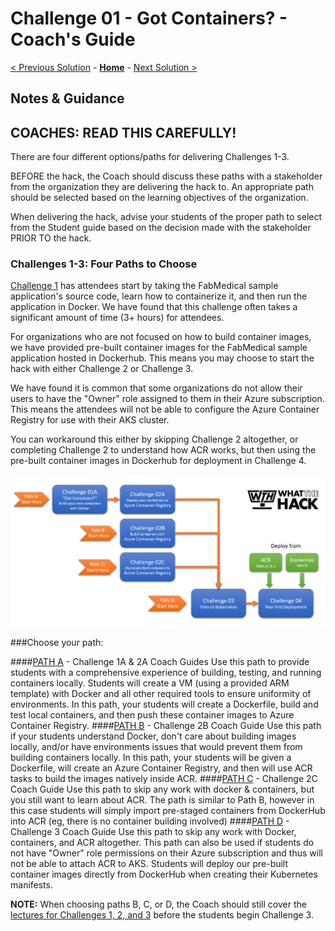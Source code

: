 # Challenge 01 - Got Containers? - Coach's Guide 

[< Previous Solution](./Solution-00.md) - **[Home](./README.md)** - [Next Solution >](./Solution-02.md)

## Notes & Guidance

## COACHES:  READ THIS CAREFULLY!
There are four different options/paths for delivering Challenges 1-3.  

BEFORE the hack, the Coach should discuss these paths with a stakeholder from the organization they are delivering the hack to. An appropriate path should be selected based on the learning objectives of the organization.

When delivering the hack, advise your students of the proper path to select from the Student guide based on the decision made with the stakeholder PRIOR TO the hack.  

### Challenges 1-3: Four Paths to Choose

[Challenge 1](./Solution-01A) has attendees start by taking the FabMedical sample application's source code, learn how to containerize it, and then run the application in Docker. We have found that this challenge often takes a significant amount of time (3+ hours) for attendees.

For organizations who are not focused on how to build container images, we have provided pre-built container images for the FabMedical sample application hosted in Dockerhub. This means you may choose to start the hack with either Challenge 2 or Challenge 3.

We have found it is common that some organizations do not allow their users to have the "Owner" role assigned to them in their Azure subscription. This means the attendees will not be able to configure the Azure Container Registry for use with their AKS cluster. 

You can workaround this either by skipping Challenge 2 altogether, or completing Challenge 2 to understand how ACR works, but then using the pre-built container images in Dockerhub for deployment in Challenge 4.

![The Container Challenge Paths are mapped in this diagram.](../Images/wth-container-challenge-paths.png 'Container Challenge Paths')

###Choose your path:

####[PATH A](./Solution-01A.md) - Challenge 1A & 2A Coach Guides
 Use this path to provide students with a comprehensive experience of building, testing, and running containers locally. Students will create a VM (using a provided ARM template) with Docker and all other required tools to ensure uniformity of environments. In this path, your students will create a Dockerfile, build and test local containers, and then push these container images to Azure Container Registry. 
####[PATH B](./Solution-02B.md) - Challenge 2B Coach Guide
Use this path if your students understand Docker, don't care about building images locally, and/or have environments issues that would prevent them from building containers locally. In this path, your students will be given a Dockerfile, will create an Azure Container Registry, and then will use ACR tasks to build the images natively inside ACR.
####[PATH C](./Solution-02C.md) - Challenge 2C Coach Guide
Use this path to skip any work with docker & containers, but you still want to learn about ACR.  The path is similar to Path B, however in this case students will simply import pre-staged containers from DockerHub into ACR (eg, there is no container building involved)
####[PATH D](./Solution-03.md) - Challenge 3 Coach Guide
Use this path to skip any work with Docker, containers, and ACR altogether. This path can also be used if students do not have "Owner" role permissions on their Azure subscription and thus will not be able to attach ACR to AKS.  Students will deploy our pre-built container images directly from DockerHub when creating their Kubernetes manifests.

**NOTE:** When choosing paths B, C, or D, the Coach should still cover the [lectures for Challenges 1, 2, and 3](Lectures.pptx?raw=true) before the students begin Challenge 3.

